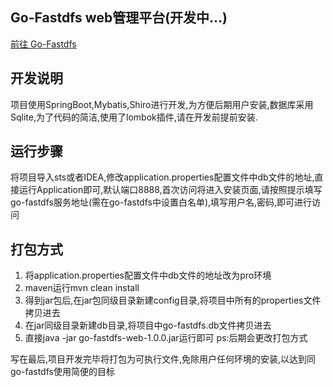 ## Go-Fastdfs web管理平台(开发中...)
[前往 Go-Fastdfs](https://github.com/sjqzhang/go-fastdfs)

## 开发说明
项目使用SpringBoot,Mybatis,Shiro进行开发,为方便后期用户安装,数据库采用Sqlite,为了代码的简洁,使用了lombok插件,请在开发前提前安装.

## 运行步骤
将项目导入sts或者IDEA,修改application.properties配置文件中db文件的地址,直接运行Application即可,默认端口8888,首次访问将进入安装页面,请按照提示填写go-fastdfs服务地址(需在go-fastdfs中设置白名单),填写用户名,密码,即可进行访问
## 打包方式
1. 将application.properties配置文件中db文件的地址改为pro环境
2. maven运行mvn clean install
3. 得到jar包后,在jar包同级目录新建config目录,将项目中所有的properties文件拷贝进去
4. 在jar同级目录新建db目录,将项目中go-fastdfs.db文件拷贝进去
5. 直接java -jar go-fastdfs-web-1.0.0.jar运行即可
ps:后期会更改打包方式

写在最后,项目开发完毕将打包为可执行文件,免除用户任何环境的安装,以达到同go-fastdfs使用简便的目标
